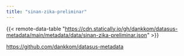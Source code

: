 ```yaml
---
title: "sinan-zika-preliminar"
---
```


{{< remote-data-table "https://cdn.statically.io/gh/dankkom/datasus-metadata/main/metadata/data/sinan-zika-preliminar.json" >}}

https://github.com/dankkom/datasus-metadata
